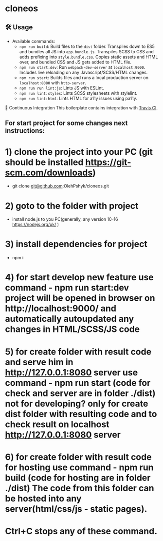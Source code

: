 # cloneos

## 🛠 Usage
- Available commands:
  - `npm run build`: Build files to the `dist` folder. Transpiles down to ES5 and bundles all JS into `app.bundle.js`. Transpiles SCSS to CSS and adds prefixing into `style.bundle.css`. Copies static assets and HTML over, and bundled CSS and JS gets added to HTML file.
  - `npm run start:dev`: Run `webpack-dev-server` at `localhost:9000`. Includes live reloading on any Javascript/SCSS/HTML changes.
  - `npm run start`: Builds files and runs a local production server on `localhost:8080` with `http-server`.
  - `npm run run lint:js`: Lints JS with ESLint.
  - `npm run lint:styles`: Lints SCSS stylesheets with stylelint.
  - `npm run lint:html`: Lints HTML for a11y issues using pa11y.
  
🔄 Continuous Integration
This boilerplate contains integration with [Travis CI](https://travis-ci.org/).


## For start project for some changes next instructions:

# 1) clone the project into your PC (git should be installed https://git-scm.com/downloads)
  - git clone git@github.com:OlehPshyk/cloneos.git

# 2) goto to the folder with project

  - install node.js to you PC(generally, any version 10-16 https://nodejs.org/uk/ )

# 3) install dependencies for project

  - npm i

# 4) for start develop new feature use command - npm run start:dev project will be opened in browser on http://localhost:9000/ and automatically autoupdated any changes in HTML/SCSS/JS code
# 5) for create folder with result code and serve him in http://127.0.0.1:8080 server use command - npm run start (code for check and server are in folder ./dist) not for developing? only for create dist folder with resulting code and to check result on localhost http://127.0.0.1:8080 server
# 6) for create folder with result code for hosting use command - npm run build (code for hosting are in folder ./dist) The code from this folder can be hosted into any server(html/css/js - static pages).

# Ctrl+C stops any of these command.





